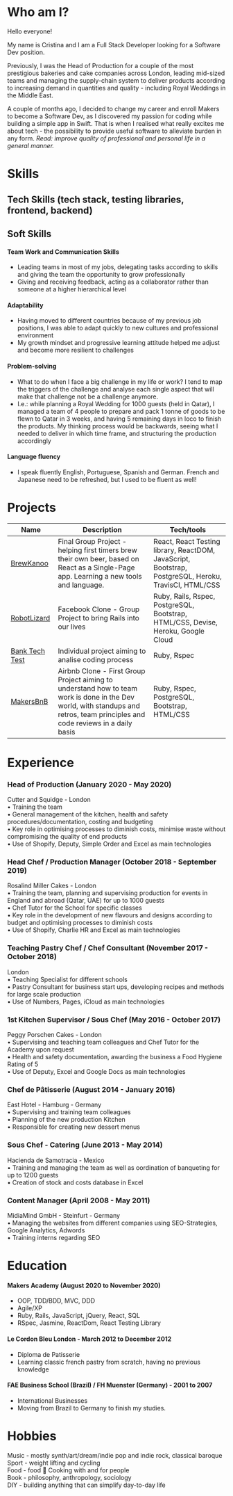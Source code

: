 # Who am I?

Hello everyone! 

My name is Cristina and I am a Full Stack Developer looking for a Software Dev position. 

Previously, I was the Head of Production for a couple of the most prestigious bakeries and cake companies across London, leading mid-sized teams and managing the supply-chain system to deliver products according to increasing demand in quantities and quality - including Royal Weddings in the Middle East.

A couple of months ago, I decided to change my career and enroll Makers to become a Software Dev, as I discovered my passion for coding while building a simple app in Swift. That is when I realised what really excites me about tech - the possibility to provide useful software to alleviate burden in any form. _Read: improve quality of professional and personal life in a general manner._

# Skills


## Tech Skills (tech stack, testing libraries, frontend, backend)
## Soft Skills 

#### Team Work and Communication Skills

- Leading teams in most of my jobs, delegating tasks according to skills and giving the team the opportunity to grow professionally
- Giving and receiving feedback, acting as a collaborator rather than someone at a higher hierarchical level 

#### Adaptability

- Having moved to different countries because of my previous job positions, I was able to adapt quickly to new cultures and professional environment
- My growth mindset and progressive learning attitude helped me adjust and become more resilient to challenges

#### Problem-solving

- What to do when I face a big challenge in my life or work? I tend to map the triggers of the challenge and analyse each single aspect that will make that challenge not be a challenge anymore.
- I.e.: while planning a Royal Wedding for 1000 guests (held in Qatar), I managed a team of 4 people to prepare and pack 1 tonne of goods to be flewn to Qatar in 3 weeks, and having 5 remaining days in loco to finish the products. My thinking process would be backwards, seeing what I needed to deliver in which time frame, and structuring the production accordingly

#### Language fluency

- I speak fluently English, Portuguese, Spanish and German. French and Japanese need to be refreshed, but I used to be fluent as well!


# Projects

| Name                         | Description       | Tech/tools        |
| ---------------------------- | ----------------- | ----------------- |
| [BrewKanoo](https://github.com/cfujiname/brewkanoo "BrewKanoo")          | Final Group Project - helping first timers brew their own beer, based on React as a Single-Page app. Learning a new tools and language. | React, React Testing library, ReactDOM, JavaScript, Bootstrap, PostgreSQL, Heroku, TravisCI, HTML/CSS |
| [RobotLizard](https://github.com/cfujiname/acebook-robotlizard "RobotLizard")           | Facebook Clone - Group Project to bring Rails into our lives     | Ruby, Rails, Rspec, PostgreSQL, Bootstrap, HTML/CSS, Devise, Heroku, Google Cloud              |
| [Bank Tech Test](https://github.com/cfujiname/bank-tech-test "Bank Tech Test")          | Individual project aiming to analise coding process | Ruby, Rspec |
| [MakersBnB](https://github.com/cfujiname/makersbnb "MakersBnB")              | Airbnb Clone - First Group Project aiming to understand how to team work is done in the Dev world, with standups and retros, team principles and code reviews in a daily basis    | Ruby, Rspec, PostgreSQL, Bootstrap, HTML/CSS              |


# Experience

### Head of Production (January 2020 - May 2020)<br>
Cutter and Squidge - London<br>
• Training the team<br>
• General management of the kitchen, health and safety procedures/documentation, costing and budgeting<br>
• Key role in optimising processes to diminish costs, minimise waste without compromising the quality of end products<br>
• Use of Shopify, Deputy, Simple Order and Excel as main technologies

### Head Chef / Production Manager (October 2018 - September 2019)<br>
Rosalind Miller Cakes - London<br>
• Training the team, planning and supervising production for events in England and abroad (Qatar, UAE) for up to 1000 guests<br>
• Chef Tutor for the School for specific classes<br>
• Key role in the development of new flavours and designs according to budget and optimising processes to diminish costs<br>
• Use of Shopify, Charlie HR and Excel as main technologies

### Teaching Pastry Chef / Chef Consultant (November 2017 - October 2018)<br>
London<br>
• Teaching Specialist for different schools<br>
• Pastry Consultant for business start ups, developing recipes and methods for large scale production<br>
• Use of Numbers, Pages, iCloud as main technologies<br>

### 1st Kitchen Supervisor / Sous Chef (May 2016 - October 2017)<br>
Peggy Porschen Cakes - London<br>
• Supervising and teaching team colleagues and Chef Tutor for the Academy upon request<br>
• Health and safety documentation, awarding the business a Food Hygiene Rating of 5<br>
• Use of Deputy, Excel and Google Docs as main technologies

### Chef de Pâtisserie (August 2014 - January 2016)<br>
East Hotel - Hamburg - Germany<br>
• Supervising and training team colleagues<br>
• Planning of the new production Kitchen<br>
• Responsible for creating new dessert menus<br>

### Sous Chef - Catering (June 2013 - May 2014)<br>
Hacienda de Samotracia - Mexico<br>
• Training and managing the team as well as oordination of banqueting for up to 1200 guests<br>
• Creation of stock and costs database in Excel

### Content Manager (April 2008 - May 2011)<br> 
MidiaMind GmbH - Steinfurt - Germany<br>
• Managing the websites from different companies using SEO-Strategies, Google Analytics, Adwords<br>
• Training interns regarding SEO

# Education

#### Makers Academy (August 2020 to November 2020)

- OOP, TDD/BDD, MVC, DDD
- Agile/XP
- Ruby, Rails, JavaScript, jQuery, React, SQL
- RSpec, Jasmine, ReactDom, React Testing Library

#### Le Cordon Bleu London - March 2012 to December 2012

- Diploma de Patisserie
- Learning classic french pastry from scratch, having no previous knowledge

#### FAE Business School (Brazil) / FH Muenster (Germany) - 2001 to 2007

- International Businesses
- Moving from Brazil to Germany to finish my studies. 

# Hobbies

Music - mostly synth/art/dream/indie pop and indie rock, classical baroque<br>
Sport - weight lifting and cycling<br>
Food - food 🤤 Cooking with and for people<br>
Book - philosophy, anthropology, sociology<br>
DIY - building anything that can simplify day-to-day life


